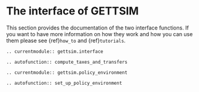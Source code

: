 # The interface of GETTSIM

This section provides the documentation of the two interface functions. If you want to
have more information on how they work and how you can use them please see {ref}`how_to`
and {ref}`tutorials`.

```{eval-rst}
.. currentmodule:: gettsim.interface
```

```{eval-rst}
.. autofunction:: compute_taxes_and_transfers
```

```{eval-rst}
.. currentmodule:: gettsim.policy_environment
```

```{eval-rst}
.. autofunction:: set_up_policy_environment
```
